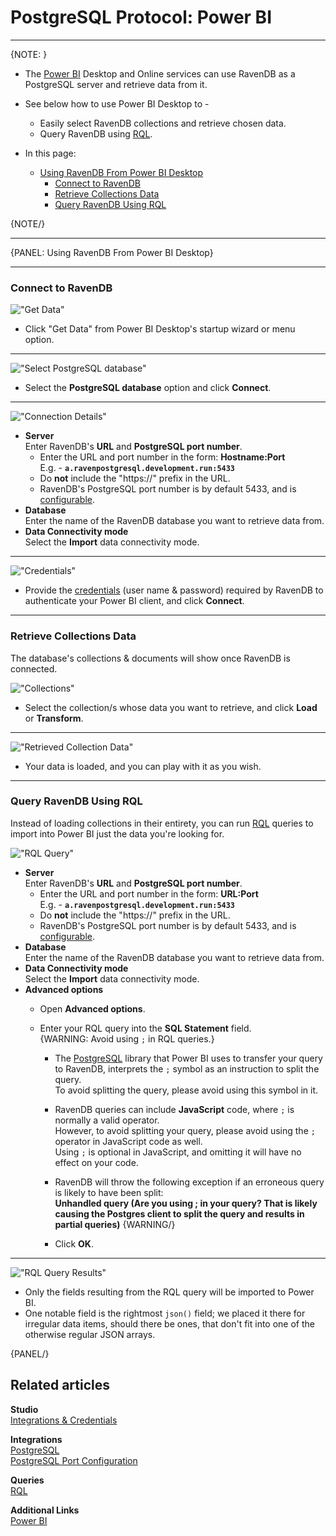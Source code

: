 ﻿# PostgreSQL Protocol: Power BI
---

{NOTE: }

* The [Power BI](https://en.wikipedia.org/wiki/Microsoft_Power_BI) Desktop and 
  Online services can use RavenDB as a PostgreSQL server and retrieve data from it.  

* See below how to use Power BI Desktop to -  
   * Easily select RavenDB collections and retrieve chosen data.  
   * Query RavenDB using [RQL](../../client-api/session/querying/what-is-rql).  

* In this page:  
   * [Using RavenDB From Power BI Desktop](../../integrations/postgresql-protocol/power-bi#using-ravendb-from-power-bi-desktop)  
      * [Connect to RavenDB](../../integrations/postgresql-protocol/power-bi#connect-to-ravendb)  
      * [Retrieve Collections Data](../../integrations/postgresql-protocol/power-bi#retrieve-collections-data)  
      * [Query RavenDB Using RQL](../../integrations/postgresql-protocol/power-bi#query-ravendb-using-rql)  

{NOTE/}

---

{PANEL: Using RavenDB From Power BI Desktop}

---

### Connect to RavenDB

!["Get Data"](images/get-data-button.png "Get Data")

* Click "Get Data" from Power BI Desktop's startup wizard or menu option.  

---

!["Select PostgreSQL database"](images/select-postgresql-database.png "Select PostgreSQL database")

* Select the **PostgreSQL database** option and click **Connect**.  

---

!["Connection Details"](images/connection-details.png "Connection Details")

* **Server**  
  Enter RavenDB's **URL** and **PostgreSQL port number**.  
   * Enter the URL and port number in the form: **Hostname:Port**  
     E.g. - **`a.ravenpostgresql.development.run:5433`**  
   * Do **not** include the "https://" prefix in the URL.  
   * RavenDB's PostgreSQL port number is by default 5433, and is [configurable](../../integrations/postgresql-protocol/overview#postgresql-port).  
* **Database**  
  Enter the name of the RavenDB database you want to retrieve data from.  
* **Data Connectivity mode**  
  Select the **Import** data connectivity mode.  

---

!["Credentials"](images/credentials.png "Credentials")

* Provide the [credentials](../../studio/database/settings/integrations) (user name & password) 
  required by RavenDB to authenticate your Power BI client, and click **Connect**.  

---

### Retrieve Collections Data

The database's collections & documents will show once RavenDB is connected.  

!["Collections"](images/collections.png "Collections")

* Select the collection/s whose data you want to retrieve, and click **Load** or **Transform**.  

---

!["Retrieved Collection Data"](images/retrieved-collection-data.png "Retrieved Collection Data")

* Your data is loaded, and you can play with it as you wish.  

---

### Query RavenDB Using RQL

Instead of loading collections in their entirety, you can run [RQL](../../client-api/session/querying/what-is-rql) queries 
to import into Power BI just the data you're looking for.  

!["RQL Query"](images/rql-query.png "RQL Query")

* **Server**  
  Enter RavenDB's **URL** and **PostgreSQL port number**.  
   * Enter the URL and port number in the form: **URL:Port**  
     E.g. - **`a.ravenpostgresql.development.run:5433`**  
   * Do **not** include the "https://" prefix in the URL.  
   * RavenDB's PostgreSQL port number is by default 5433, and is [configurable](../../integrations/postgresql-protocol/overview#postgresql-port).  
* **Database**  
  Enter the name of the RavenDB database you want to retrieve data from.  
* **Data Connectivity mode**  
  Select the **Import** data connectivity mode.  
* **Advanced options**  
   * Open **Advanced options**.  
   * Enter your RQL query into the **SQL Statement** field.  
     {WARNING: Avoid using `;` in RQL queries.}
      
      * The [PostgreSQL](../../integrations/postgresql-protocol/overview) library 
        that Power BI uses to transfer your query to RavenDB, interprets the `;` 
        symbol as an instruction to split the query.  
        To avoid splitting the query, please avoid using this symbol in it.  
      * RavenDB queries can include **JavaScript** code, where `;` 
        is normally a valid operator.  
        However, to avoid splitting your query, please avoid using the `;` 
        operator in JavaScript code as well.  
        Using `;` is optional in JavaScript, and omitting it will have no effect on your code.  
      * RavenDB will throw the following exception if an erroneous query is likely 
        to have been split:  
        **Unhandled query (Are you using ; in your query? That is likely causing 
        the Postgres client to split the query and results in partial queries)**
     {WARNING/}  
      
      * Click **OK**.  

---

!["RQL Query Results"](images/rql-query-results.png "RQL Query Results")

* Only the fields resulting from the RQL query will be imported to Power BI.  
* One notable field is the rightmost `json()` field; we placed 
  it there for irregular data items, should there be ones, that 
  don't fit into one of the otherwise regular JSON arrays.  

{PANEL/}

## Related articles

**Studio**  
[Integrations & Credentials](../../studio/database/settings/integrations)  

**Integrations**  
[PostgreSQL](../../integrations/postgresql-protocol/overview)  
[PostgreSQL Port Configuration](../../integrations/postgresql-protocol/overview#postgresql-port)  

**Queries**  
[RQL](../../client-api/session/querying/what-is-rql)  

**Additional Links**  
[Power BI](https://en.wikipedia.org/wiki/Microsoft_Power_BI)  



